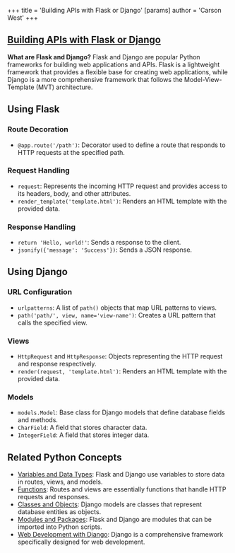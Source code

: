 +++
 title = 'Building APIs with Flask or Django'
[params]
	author = 'Carson West'
+++
## [Building APIs with Flask or Django](./../building-apis-with-flask-or-django/)

**What are Flask and Django?**
Flask and Django are popular Python frameworks for building web applications and APIs. Flask is a lightweight framework that provides a flexible base for creating web applications, while Django is a more comprehensive framework that follows the Model-View-Template (MVT) architecture.

## Using Flask

### Route Decoration
- `@app.route('/path')`: Decorator used to define a route that responds to HTTP requests at the specified path.

### Request Handling
- `request`: Represents the incoming HTTP request and provides access to its headers, body, and other attributes.
- `render_template('template.html')`: Renders an HTML template with the provided data.

### Response Handling
- `return 'Hello, world!'`: Sends a response to the client.
- `jsonify({'message': 'Success'})`: Sends a JSON response.

## Using Django

### URL Configuration
- `urlpatterns`: A list of `path()` objects that map URL patterns to views.
- `path('path/', view, name='view-name')`: Creates a URL pattern that calls the specified view.

### Views
- `HttpRequest` and `HttpResponse`: Objects representing the HTTP request and response respectively.
- `render(request, 'template.html')`: Renders an HTML template with the provided data.

### Models
- `models.Model`: Base class for Django models that define database fields and methods.
- `CharField`: A field that stores character data.
- `IntegerField`: A field that stores integer data.

## Related Python Concepts

- [Variables and Data Types](./../variables-and-data-types/): Flask and Django use variables to store data in routes, views, and models.
- [Functions](./../functions/): Routes and views are essentially functions that handle HTTP requests and responses.
- [Classes and Objects](./../classes-and-objects/): Django models are classes that represent database entities as objects.
- [Modules and Packages](./../modules-and-packages/): Flask and Django are modules that can be imported into Python scripts.
- [Web Development with Django](./../web-development-with-django/): Django is a comprehensive framework specifically designed for web development.
